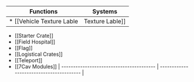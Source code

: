 | Functions                                | Systems                                  |
| ---------------------------------------- | ---------------------------------------- |
* [[Vehicle Texture Lable|Texture Lable]]
* [[Starter Crate]]
* [[Field Hospital]]
* [[Flag]]
* [[Logistical Crates]]
* [[Teleport]]
* [[7Cav Modules]]
| ---------------------------------------- | ---------------------------------------- |